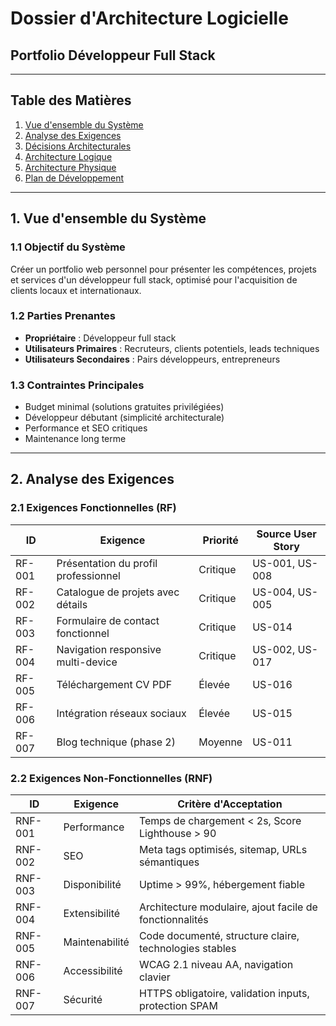 # Dossier d'Architecture Logicielle
## Portfolio Développeur Full Stack

---

## Table des Matières
1. [Vue d'ensemble du Système](#1-vue-densemble-du-système)
2. [Analyse des Exigences](#2-analyse-des-exigences)
3. [Décisions Architecturales](#3-décisions-architecturales)
4. [Architecture Logique](#4-architecture-logique)
5. [Architecture Physique](#5-architecture-physique)
6. [Plan de Développement](#6-plan-de-développement)

---

## 1. Vue d'ensemble du Système

### 1.1 Objectif du Système
Créer un portfolio web personnel pour présenter les compétences, projets et services d'un développeur full stack, optimisé pour l'acquisition de clients locaux et internationaux.

### 1.2 Parties Prenantes
- **Propriétaire** : Développeur full stack 
- **Utilisateurs Primaires** : Recruteurs, clients potentiels, leads techniques
- **Utilisateurs Secondaires** : Pairs développeurs, entrepreneurs

### 1.3 Contraintes Principales
- Budget minimal (solutions gratuites privilégiées)
- Développeur débutant (simplicité architecturale)
- Performance et SEO critiques
- Maintenance long terme

---

## 2. Analyse des Exigences

### 2.1 Exigences Fonctionnelles (RF)

| ID | Exigence | Priorité | Source User Story |
|----|----------|----------|-------------------|
| RF-001 | Présentation du profil professionnel | Critique | US-001, US-008 |
| RF-002 | Catalogue de projets avec détails | Critique | US-004, US-005 |
| RF-003 | Formulaire de contact fonctionnel | Critique | US-014 |
| RF-004 | Navigation responsive multi-device | Critique | US-002, US-017 |
| RF-005 | Téléchargement CV PDF | Élevée | US-016 |
| RF-006 | Intégration réseaux sociaux | Élevée | US-015 |
| RF-007 | Blog technique (phase 2) | Moyenne | US-011 |

### 2.2 Exigences Non-Fonctionnelles (RNF)

| ID | Exigence | Critère d'Acceptation |
|----|----------|----------------------|
| RNF-001 | Performance | Temps de chargement < 2s, Score Lighthouse > 90 |
| RNF-002 | SEO | Meta tags optimisés, sitemap, URLs sémantiques |
| RNF-003 | Disponibilité | Uptime > 99%, hébergement fiable |
| RNF-004 | Extensibilité | Architecture modulaire, ajout facile de fonctionnalités |
| RNF-005 | Maintenabilité | Code documenté, structure claire, technologies stables |
| RNF-006 | Accessibilité | WCAG 2.1 niveau AA, navigation clavier |
| RNF-007 | Sécurité | HTTPS obligatoire, validation inputs, protection SPAM |
